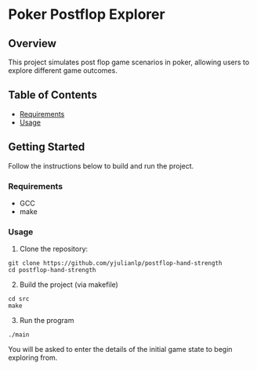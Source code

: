 # Poker Postflop Explorer

## Overview

This project simulates post flop game scenarios in poker, allowing users to explore different game outcomes.

## Table of Contents
- [Requirements](#requirements)
- [Usage](#usage)
## Getting Started

Follow the instructions below to build and run the project.
### Requirements

- GCC
- make
### Usage

1. Clone the repository:
```
git clone https://github.com/yjulianlp/postflop-hand-strength
cd postflop-hand-strength
```

2. Build the project (via makefile)
```
cd src
make
```

3. Run the program
```
./main
```

You will be asked to enter the details of the initial game state to begin exploring from.

